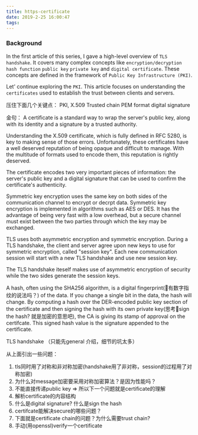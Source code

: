 ```yaml
---
title: https-certificate
date: 2019-2-25 16:00:47
tags:
---
```


### Background

In the first article of this series, I gave a high-level overview of `TLS handshake`. It covers many complex concepts like `encryption/decryption` `hash function` `public key` `private key`  and `digital certificate`. These concepts are defined in the framework of `Public Key Infrastructure (PKI)`.

Let' continue exploring the `PKI`. This article focuses on understanding the `certificates` used to establish the trust between clients and servers.  

压住下面几个关键点：
PKI,
X.509
Trusted chain
PEM format
digital signature

金句：
A certificate is a standard way to wrap the server's public key, along with its identity and a signature by a trusted authority.

Understanding the X.509 certificate, which is fully defined in RFC 5280, is key to making sense of those errors. Unfortunately, these certificates have a well deserved reputation of being opaque and difficult to manage. With the multitude of formats used to encode them, this reputation is rightly deserved.

The certificate encodes two very important pieces of information: the server's public key and a digital signature that can be used to confirm the certificate's authenticity.  

Symmetric key encryption uses the same key on both sides of the communication channel to encrypt or decrpt data. Symmetric key encryption is implemented in algorithms such as AES or DES. It has the advantage of being very fast with a low overhead, but a secure channel must exist between the two parties through which the key may be exchanged.  

TLS uses both asymmetric encryption and symmetric encryption. During a TLS handshake, the client and server agree upon new keys to use for symmetric encryption, called "session key". Each new communication session will start with a new TLS handshake and use new session key.

The TLS handshake iteself makes use of asymmetric encryption of security while the two sides generate the session keys. 

A hash, often using the SHA256 algorithm, is a digital fingerprint(🤔有数字指纹的说法吗？) of the data. If you change a single bit in the data, the hash will change. By computing a hash over the DER-encoded public key section of the certificate and then signing the hash with its own private key(思考🤔sign the hash? 就是加密的意思吧), the CA is giving its stamp of approval on the certifcate. This signed hash value is the signature appended to the certificate. 

TLS handshake （只能先general 介绍，细节的坑太多）

从上面引出一些问题：

1. tls同时用了对称和非对称加密(handshake用了非对称，session的过程用了对称加密)
2. 为什么对message加密要采用对称加密算法？是因为性能吗？
3. 不能直接传递public key => 所以下一个问题就是certificate的理解
4. 解析certificate的内容结构
5. 什么是digital signature? 什么是sign the hash
6. certifcate能解决secure的哪些问题？
7. 下面就是certificate chain的问题？为什么需要trust chain?
8. 手动(用openssl)verify一个certificate
